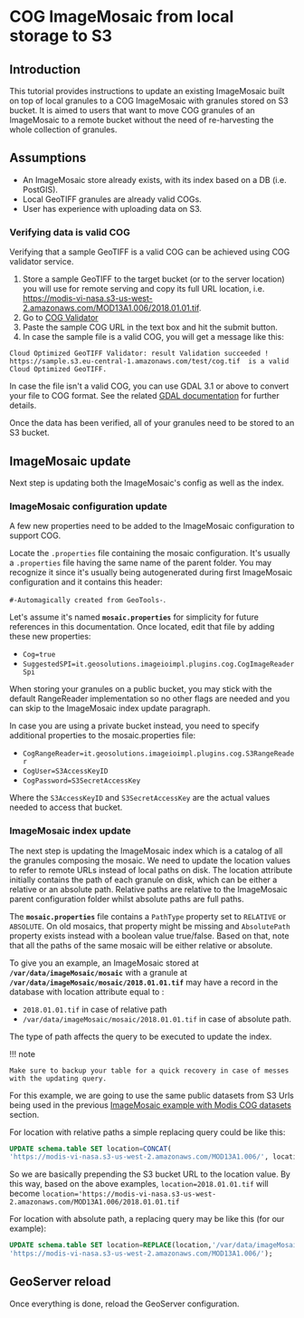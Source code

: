 # COG ImageMosaic from local storage to S3

## Introduction

This tutorial provides instructions to update an existing ImageMosaic built on top of local granules to a COG ImageMosaic with granules stored on S3 bucket. It is aimed to users that want to move COG granules of an ImageMosaic to a remote bucket without the need of re-harvesting the whole collection of granules.

## Assumptions

-   An ImageMosaic store already exists, with its index based on a DB (i.e. PostGIS).
-   Local GeoTIFF granules are already valid COGs.
-   User has experience with uploading data on S3.

### Verifying data is valid COG

Verifying that a sample GeoTIFF is a valid COG can be achieved using COG validator service.

1.  Store a sample GeoTIFF to the target bucket (or to the server location) you will use for remote serving and copy its full URL location, i.e. <https://modis-vi-nasa.s3-us-west-2.amazonaws.com/MOD13A1.006/2018.01.01.tif>.
2.  Go to [COG Validator](http://cog-validate.radiant.earth/html)
3.  Paste the sample COG URL in the text box and hit the submit button.
4.  In case the sample file is a valid COG, you will get a message like this:

`Cloud Optimized GeoTIFF Validator: result Validation succeeded !  https://sample.s3.eu-central-1.amazonaws.com/test/cog.tif  is a valid Cloud Optimized GeoTIFF.`

In case the file isn't a valid COG, you can use GDAL 3.1 or above to convert your file to COG format. See the related [GDAL documentation](https://gdal.org/drivers/raster/cog.html) for further details.

Once the data has been verified, all of your granules need to be stored to an S3 bucket.

## ImageMosaic update

Next step is updating both the ImageMosaic's config as well as the index.

### ImageMosaic configuration update

A few new properties need to be added to the ImageMosaic configuration to support COG.

Locate the `.properties` file containing the mosaic configuration. It's usually a `.properties` file having the same name of the parent folder. You may recognize it since it's usually being autogenerated during first ImageMosaic configuration and it contains this header:

`#-Automagically created from GeoTools-`.

Let's assume it's named **`mosaic.properties`** for simplicity for future references in this documentation. Once located, edit that file by adding these new properties:

-   `Cog=true`
-   `SuggestedSPI=it.geosolutions.imageioimpl.plugins.cog.CogImageReaderSpi`

When storing your granules on a public bucket, you may stick with the default RangeReader implementation so no other flags are needed and you can skip to the ImageMosaic index update paragraph.

In case you are using a private bucket instead, you need to specify additional properties to the mosaic.properties file:

-   `CogRangeReader=it.geosolutions.imageioimpl.plugins.cog.S3RangeReader`
-   `CogUser=S3AccessKeyID`
-   `CogPassword=S3SecretAccessKey`

Where the `S3AccessKeyID` and `S3SecretAccessKey` are the actual values needed to access that bucket.

### ImageMosaic index update

The next step is updating the ImageMosaic index which is a catalog of all the granules composing the mosaic. We need to update the location values to refer to remote URLs instead of local paths on disk. The location attribute initially contains the path of each granule on disk, which can be either a relative or an absolute path. Relative paths are relative to the ImageMosaic parent configuration folder whilst absolute paths are full paths.

The **`mosaic.properties`** file contains a `PathType` property set to `RELATIVE` or `ABSOLUTE`. On old mosaics, that property might be missing and `AbsolutePath` property exists instead with a boolean value true/false. Based on that, note that all the paths of the same mosaic will be either relative or absolute.

To give you an example, an ImageMosaic stored at **`/var/data/imageMosaic/mosaic`** with a granule at **`/var/data/imageMosaic/mosaic/2018.01.01.tif`** may have a record in the database with location attribute equal to :

-   `2018.01.01.tif` in case of relative path
-   `/var/data/imageMosaic/mosaic/2018.01.01.tif` in case of absolute path.

The type of path affects the query to be executed to update the index.

!!! note

    Make sure to backup your table for a quick recovery in case of messes with the updating query.

For this example, we are going to use the same public datasets from S3 Urls being used in the previous [ImageMosaic example with Modis COG datasets](mosaic.md) section.

For location with relative paths a simple replacing query could be like this:

``` sql
UPDATE schema.table SET location=CONCAT(
'https://modis-vi-nasa.s3-us-west-2.amazonaws.com/MOD13A1.006/', location);
```

So we are basically prepending the S3 bucket URL to the location value. By this way, based on the above examples, `location=2018.01.01.tif` will become `location='https://modis-vi-nasa.s3-us-west-2.amazonaws.com/MOD13A1.006/2018.01.01.tif`

For location with absolute path, a replacing query may be like this (for our example):

``` sql
UPDATE schema.table SET location=REPLACE(location,'/var/data/imageMosaic/mosaic/',
'https://modis-vi-nasa.s3-us-west-2.amazonaws.com/MOD13A1.006/');
```

## GeoServer reload

Once everything is done, reload the GeoServer configuration.
